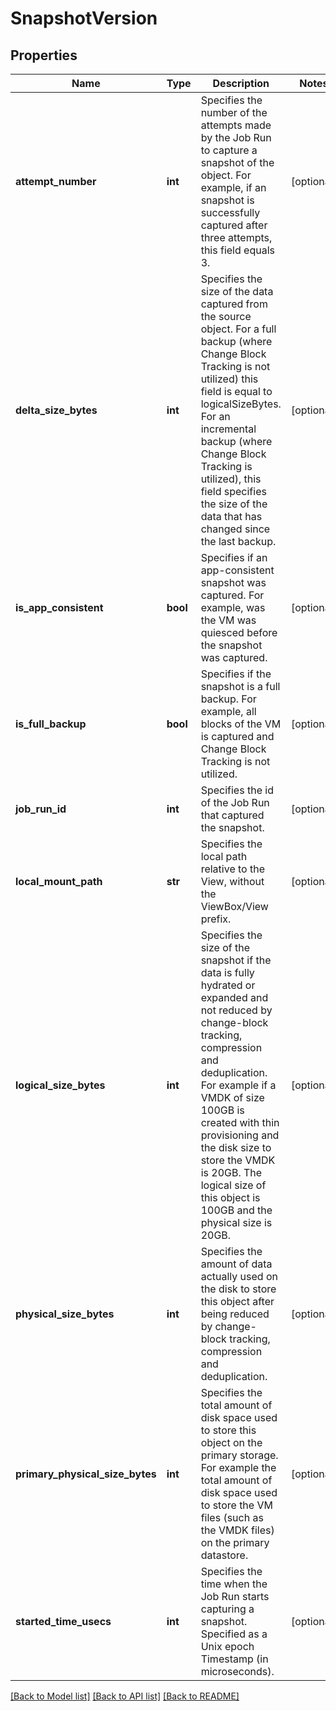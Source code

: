 # SnapshotVersion

## Properties
Name | Type | Description | Notes
------------ | ------------- | ------------- | -------------
**attempt_number** | **int** | Specifies the number of the attempts made by the Job Run to capture a snapshot of the object. For example, if an snapshot is successfully captured after three attempts, this field equals 3. | [optional] 
**delta_size_bytes** | **int** | Specifies the size of the data captured from the source object. For a full backup (where Change Block Tracking is not utilized) this field is equal to logicalSizeBytes. For an incremental backup (where Change Block Tracking is utilized), this field specifies the size of the data that has changed since the last backup. | [optional] 
**is_app_consistent** | **bool** | Specifies if an app-consistent snapshot was captured. For example, was the VM was quiesced before the snapshot was captured. | [optional] 
**is_full_backup** | **bool** | Specifies if the snapshot is a full backup. For example, all blocks of the VM is captured and Change Block Tracking is not utilized. | [optional] 
**job_run_id** | **int** | Specifies the id of the Job Run that captured the snapshot. | [optional] 
**local_mount_path** | **str** | Specifies the local path relative to the View, without the ViewBox/View prefix. | [optional] 
**logical_size_bytes** | **int** | Specifies the size of the snapshot if the data is fully hydrated or expanded and not reduced by change-block tracking, compression and deduplication. For example if a VMDK of size 100GB is created with thin provisioning and the disk size to store the VMDK is 20GB. The logical size of this object is 100GB and the physical size is 20GB. | [optional] 
**physical_size_bytes** | **int** | Specifies the amount of data actually used on the disk to store this object after being reduced by change-block tracking, compression and deduplication. | [optional] 
**primary_physical_size_bytes** | **int** | Specifies the total amount of disk space used to store this object on the primary storage. For example the total amount of disk space used to store the VM files (such as the VMDK files) on the primary datastore. | [optional] 
**started_time_usecs** | **int** | Specifies the time when the Job Run starts capturing a snapshot. Specified as a Unix epoch Timestamp (in microseconds). | [optional] 

[[Back to Model list]](../README.md#documentation-for-models) [[Back to API list]](../README.md#documentation-for-api-endpoints) [[Back to README]](../README.md)


